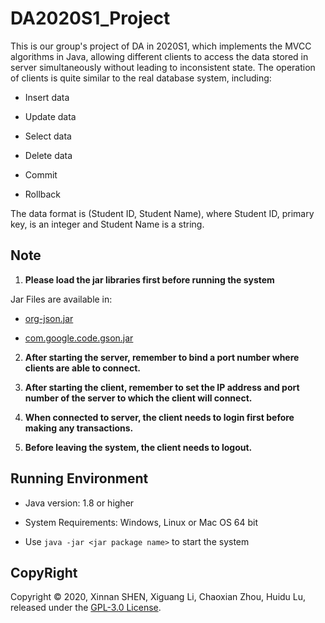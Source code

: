 # DA2020S1_Project
  This is our group's project of DA in 2020S1,  which implements the MVCC algorithms in Java, allowing different clients to access the data stored in server simultaneously without leading to inconsistent state. The operation of clients is quite similar to the real database system, including:

- Insert data

- Update data

- Select data

- Delete data

- Commit

- Rollback

The data format is (Student ID, Student Name), where Student ID, primary key, is an integer and Student Name is a string.

## Note

1. **Please load the jar libraries first before running the system**

Jar Files are available in:

- [org-json.jar](https://jar-download.com/artifacts/org.json)

- [com.google.code.gson.jar](https://search.maven.org/artifact/com.google.code.gson/gson/2.8.6/jar)

2. **After starting the server, remember to bind a port number where clients are able to connect.**

3. **After starting the client, remember to set the IP address and port number of the server to which the client will connect.**

4. **When connected to server, the client needs to login first before making any transactions.**

5. **Before leaving the system, the client needs to logout.**

## Running Environment

- Java version: 1.8 or higher

- System Requirements: Windows, Linux or Mac OS 64 bit

- Use `java -jar <jar package name>` to start the system

## CopyRight

Copyright © 2020, Xinnan SHEN, Xiguang Li, Chaoxian Zhou, Huidu Lu, released under the [GPL-3.0 License](https://github.com/sxn2012/DA2020S1_Project/blob/master/LICENSE).
